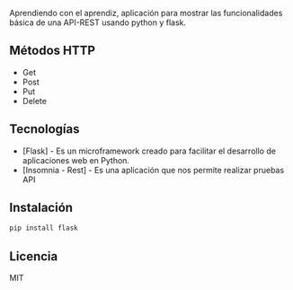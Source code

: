Aprendiendo con el aprendiz, aplicación para mostrar las funcionalidades básica de una API-REST usando python y flask.

## Métodos HTTP

- Get
- Post
- Put
- Delete

## Tecnologías

- [Flask] - Es un microframework creado para facilitar el desarrollo de aplicaciones web en Python.
- [Insomnia - Rest] - Es una aplicación que nos permite realizar pruebas API

## Instalación


```sh
pip install flask
```
## Licencia

MIT
